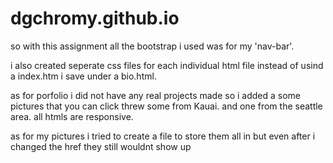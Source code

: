 # dgchromy.github.io 

so with this assignment all the bootstrap i used was for my 'nav-bar'. 

i also created seperate css files for each individual html file instead of usind a index.htm i save under a bio.html. 

as for porfolio i did not have any real projects made so i added a some pictures that you can click threw some from Kauai. and one from the seattle area. 
all htmls are responsive. 

as for my pictures i tried to create a file to store them all in but even after i changed the href they still wouldnt show up 

